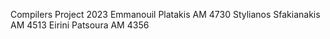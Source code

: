Compilers Project 2023
Emmanouil Platakis AM 4730
Stylianos Sfakianakis AM 4513
Eirini Patsoura AM 4356
